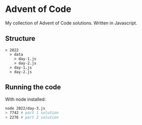 # Advent of Code

My collection of Advent of Code solutions. Written in Javascript.

## Structure

```
> 2022
  > data
    > day-1.js
    > day-2.js
  > day-1.js
  > day-2.js
```

## Running the code

With node installed:

```bash
node 2022/day-3.js
> 7742 # part 1 solution
> 2276 # part 2 solution
```
